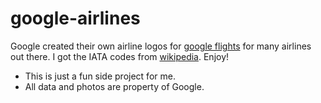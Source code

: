 # google-airlines

Google created their own airline logos for [google flights](https://www.google.com/flights) for many airlines out there. I got the IATA codes from [wikipedia](https://en.wikipedia.org/wiki/List_of_airline_codes). Enjoy!

- This is just a fun side project for me.
- All data and photos are property of Google.
